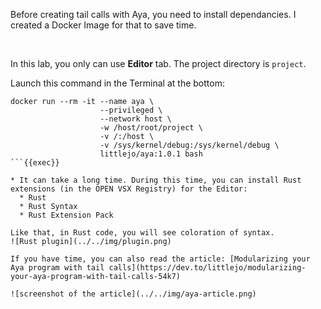 Before creating tail calls with Aya, you need to install dependancies. I created a Docker Image for that to save time.

<br>

In this lab, you only can use **Editor** tab. The project directory is `project`.

Launch this command in the Terminal at the bottom:

```plain
docker run --rm -it --name aya \
                    --privileged \
                    --network host \
                    -w /host/root/project \
                    -v /:/host \
                    -v /sys/kernel/debug:/sys/kernel/debug \
                    littlejo/aya:1.0.1 bash
```{{exec}}

* It can take a long time. During this time, you can install Rust extensions (in the OPEN VSX Registry) for the Editor:
  * Rust
  * Rust Syntax
  * Rust Extension Pack

Like that, in Rust code, you will see coloration of syntax.
![Rust plugin](../../img/plugin.png)

If you have time, you can also read the article: [Modularizing your Aya program with tail calls](https://dev.to/littlejo/modularizing-your-aya-program-with-tail-calls-54k7)

![screenshot of the article](../../img/aya-article.png)
